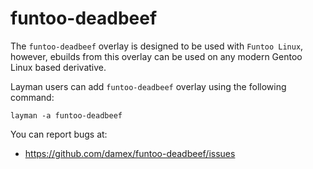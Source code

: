 funtoo-deadbeef
===============
 
The `funtoo-deadbeef` overlay is designed to be used with `Funtoo Linux`, however, ebuilds from this overlay can be used on any modern Gentoo Linux based derivative.

Layman users can add `funtoo-deadbeef` overlay using the following command:

`layman -a funtoo-deadbeef`

You can report bugs at:
 
* https://github.com/damex/funtoo-deadbeef/issues
